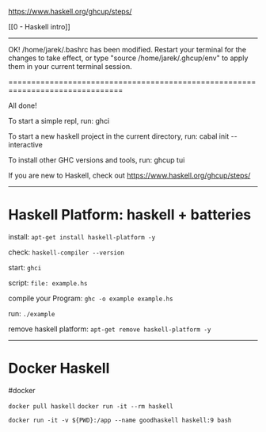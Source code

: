 https://www.haskell.org/ghcup/steps/

[[0 - Haskell intro]]

---------
OK! /home/jarek/.bashrc has been modified. Restart your terminal for the changes to take effect,
or type "source /home/jarek/.ghcup/env" to apply them in your current terminal session.

===============================================================================

All done!

To start a simple repl, run:
  ghci

To start a new haskell project in the current directory, run:
  cabal init --interactive

To install other GHC versions and tools, run:
  ghcup tui

If you are new to Haskell, check out https://www.haskell.org/ghcup/steps/




----------

# Haskell Platform: haskell + batteries
install:
`apt-get install haskell-platform -y`

check:
`haskell-compiler --version`

start:
`ghci`

script:
`file: example.hs`

compile your Program:
`ghc -o example example.hs`

run:
`./example`

remove haskell platform:
`apt-get remove haskell-platform -y`

---
# Docker Haskell
#docker 

`docker pull haskell`
`docker run -it --rm haskell`


`docker run -it -v ${PWD}:/app --name goodhaskell haskell:9 bash`

